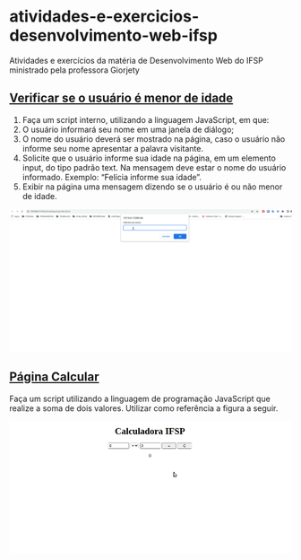 # atividades-e-exercicios-desenvolvimento-web-ifsp
Atividades e exercícios da matéria de Desenvolvimento Web do IFSP ministrado pela professora Giorjety

## [Verificar se o usuário é menor de idade](https://github.dev/ricardotenv/atividades-e-exercicios-desenvolvimento-web-ifsp/blob/3b36d38f799fa35aea21c7b81ad02c231ff5bf24/checkMajority)

1. Faça um script interno, utilizando a linguagem JavaScript, em que:
2. O usuário informará seu nome em uma janela de diálogo;
3. O nome do usuário deverá ser mostrado na página, caso o usuário não informe seu nome apresentar a palavra visitante.
4. Solicite que o usuário informe sua idade na página, em um elemento input, do tipo padrão text. Na mensagem deve estar o nome do usuário informado. Exemplo: “Felícia informe sua idade”.
5. Exibir na página uma mensagem dizendo se o usuário é ou não menor de idade.

![checando maioridade](https://github.com/ricardotenv/atividades-e-exercicios-desenvolvimento-web-ifsp/blob/main/checkMajority/checkMajority.gif)

## [Página Calcular](https://github.dev/ricardotenv/atividades-e-exercicios-desenvolvimento-web-ifsp/blob/c00c918ec253c6d26ff63dfea0d2e860f7c449c8/pageCalculator)
Faça um script utilizando a linguagem de programação JavaScript que realize a soma de dois valores. Utilizar como referência a figura a seguir.

![calculadora](https://github.com/ricardotenv/atividades-e-exercicios-desenvolvimento-web-ifsp/blob/main/pageCalculator/pageCalculator.gif)